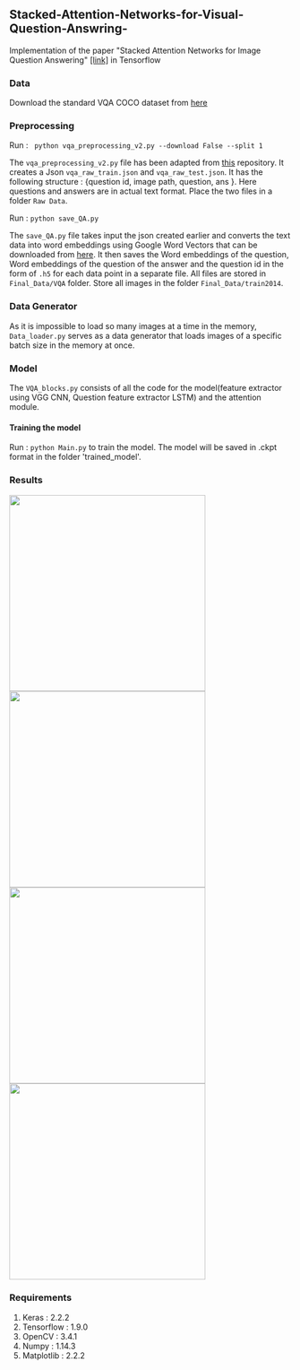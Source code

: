 ## Stacked-Attention-Networks-for-Visual-Question-Answring-
Implementation of the paper "Stacked Attention Networks for Image Question Answering" [[link]](https://arxiv.org/abs/1511.02274) in Tensorflow

### Data 
Download the standard VQA COCO dataset from [here](https://visualqa.org/download.html)


### Preprocessing
Run :
``` python vqa_preprocessing_v2.py --download False --split 1```

The `vqa_preprocessing_v2.py` file has been adapted from [this](https://github.com/JamesChuanggg/VQA-tensorflow) repository. It creates a Json `vqa_raw_train.json` and `vqa_raw_test.json`. It has the following structure : {question id, image path, question, ans }. Here questions and answers are in actual text format. 
Place the two files in a folder `Raw Data`.

Run : 
```python save_QA.py```

The `save_QA.py` file takes input the json created earlier and converts the text data into word embeddings using Google Word Vectors that can be downloaded from [here](https://code.google.com/archive/p/word2vec/). It then saves the Word embeddings of the question, Word embeddings of the question of the answer and the question id in the form of `.h5` for each data point in a separate file. All files are stored in `Final_Data/VQA` folder. Store all images in the folder `Final_Data/train2014`.

### Data Generator

As it is impossible to load so many images at a time in the memory, `Data_loader.py` serves as a data generator that loads images of a specific batch size in the memory at once. 

### Model

The `VQA_blocks.py` consists of all the code for the model(feature extractor using VGG CNN, Question feature extractor LSTM) and the attention module.

#### Training the model 
Run : ```python Main.py``` to train the model. The model will be saved in .ckpt format in the folder 'trained_model'.

### Results

<img src="https://github.com/Neerajj9/Stacked-Attention-Networks-for-Visual-Question-Answring/blob/master/Results/1.png" width="350">

<img src="https://github.com/Neerajj9/Stacked-Attention-Networks-for-Visual-Question-Answring/blob/master/Results/2.png" width="350">

<img src="https://github.com/Neerajj9/Stacked-Attention-Networks-for-Visual-Question-Answring/blob/master/Results/3.png" width="350">

<img src="https://github.com/Neerajj9/Stacked-Attention-Networks-for-Visual-Question-Answring/blob/master/Results/4.png" width="350">



### Requirements

1. Keras : 2.2.2 
2. Tensorflow : 1.9.0 
3. OpenCV : 3.4.1 
4. Numpy : 1.14.3 
5. Matplotlib : 2.2.2 
